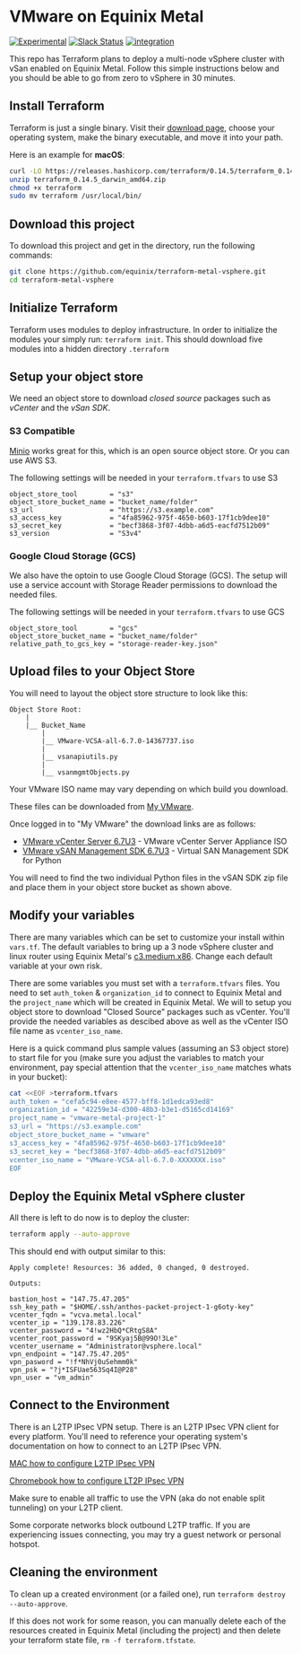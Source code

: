 # VMware on Equinix Metal

[![Experimental](https://img.shields.io/badge/Stability-Experimental-red.svg)](https://github.com/packethost/standards#about-uniform-standards)
[![Slack Status](https://slack.equinixmetal.com/badge.svg)](https://slack.equinixmetal.com/)
[![integration](https://github.com/equinix/terraform-metal-vsphere/actions/workflows/integration.yml/badge.svg)](https://github.com/equinix/terraform-metal-vsphere/actions/workflows/integration.yml)

This repo has Terraform plans to deploy a multi-node vSphere cluster with vSan enabled on Equinix Metal. Follow this simple instructions below and you should be able to go from zero to vSphere in 30 minutes.

## Install Terraform

Terraform is just a single binary.  Visit their [download page](https://www.terraform.io/downloads.html), choose your operating system, make the binary executable, and move it into your path.

Here is an example for **macOS**:

```bash
curl -LO https://releases.hashicorp.com/terraform/0.14.5/terraform_0.14.5_darwin_amd64.zip
unzip terraform_0.14.5_darwin_amd64.zip
chmod +x terraform 
sudo mv terraform /usr/local/bin/
```

## Download this project

To download this project and get in the directory, run the following commands:

```bash
git clone https://github.com/equinix/terraform-metal-vsphere.git
cd terraform-metal-vsphere
```

## Initialize Terraform

Terraform uses modules to deploy infrastructure. In order to initialize the modules your simply run: `terraform init`. This should download five modules into a hidden directory `.terraform`

## Setup your object store
We need an object store to download *closed source* packages such as *vCenter* and the *vSan SDK*.
### S3 Compatible
[Minio](http://minio.io) works great for this, which is an open source object store. Or you can use AWS S3.

The following settings will be needed in your `terraform.tfvars` to use S3
```console
object_store_tool        = "s3"
object_store_bucket_name = "bucket_name/folder"
s3_url                   = "https://s3.example.com"
s3_access_key            = "4fa85962-975f-4650-b603-17f1cb9dee10"
s3_secret_key            = "becf3868-3f07-4dbb-a6d5-eacfd7512b09"
s3_version               = "S3v4"
```

### Google Cloud Storage (GCS)
We also have the optoin to use Google Cloud Storage (GCS). The setup will use a service account with Storage Reader permissions to download the needed files.

The following settings will be needed in your `terraform.tfvars` to use GCS
```console
object_store_tool        = "gcs"
object_store_bucket_name = "bucket_name/folder"
relative_path_to_gcs_key = "storage-reader-key.json"
```

## Upload files to your Object Store
You will need to layout the object store structure to look like this:
```console
Object Store Root: 
    | 
    |__ Bucket_Name 
        | 
        |__ VMware-VCSA-all-6.7.0-14367737.iso
        | 
        |__ vsanapiutils.py
        | 
        |__ vsanmgmtObjects.py
```
Your VMware ISO name may vary depending on which build you download.

These files can be downloaded from [My VMware](http://my.vmware.com).

Once logged in to "My VMware" the download links are as follows:

* [VMware vCenter Server 6.7U3](https://my.vmware.com/group/vmware/details?downloadGroup=VC67U3B&productId=742&rPId=40665) - VMware vCenter Server Appliance ISO
* [VMware vSAN Management SDK 6.7U3](https://my.vmware.com/group/vmware/details?downloadGroup=VSAN-MGMT-SDK67U3&productId=734) - Virtual SAN Management SDK for Python

You will need to find the two individual Python files in the vSAN SDK zip file and place them in your object store bucket as shown above.

## Modify your variables

There are many variables which can be set to customize your install within `vars.tf`. The default variables to bring up a 3 node vSphere cluster and linux router using Equinix Metal's [c3.medium.x86](https://metal.equinix.com/product/servers/). Change each default variable at your own risk.

There are some variables you must set with a `terraform.tfvars` files. You need to set `auth_token` & `organization_id` to connect to Equinix Metal and the `project_name` which will be created in Equinix Metal. We will to setup you object store to download "Closed Source" packages such as vCenter. You'll provide the needed variables as descibed above as well as the vCenter ISO file name as `vcenter_iso_name`.

Here is a quick command plus sample values (assuming an S3 object store) to start file for you (make sure you adjust the variables to match your environment, pay special attention that the `vcenter_iso_name` matches whats in your bucket):

```bash
cat <<EOF >terraform.tfvars 
auth_token = "cefa5c94-e8ee-4577-bff8-1d1edca93ed8" 
organization_id = "42259e34-d300-48b3-b3e1-d5165cd14169" 
project_name = "vmware-metal-project-1"
s3_url = "https://s3.example.com" 
object_store_bucket_name = "vmware" 
s3_access_key = "4fa85962-975f-4650-b603-17f1cb9dee10" 
s3_secret_key = "becf3868-3f07-4dbb-a6d5-eacfd7512b09" 
vcenter_iso_name = "VMware-VCSA-all-6.7.0-XXXXXXX.iso" 
EOF 
```

## Deploy the Equinix Metal vSphere cluster

All there is left to do now is to deploy the cluster:

```bash
terraform apply --auto-approve 
```

This should end with output similar to this:

```console
Apply complete! Resources: 36 added, 0 changed, 0 destroyed.

Outputs:

bastion_host = "147.75.47.205"
ssh_key_path = "$HOME/.ssh/anthos-packet-project-1-g6oty-key"
vcenter_fqdn = "vcva.metal.local"
vcenter_ip = "139.178.83.226"
vcenter_password = "4!wz2HbQ*CRtgS8A"
vcenter_root_password = "9SKyaj5B@99O!3Le"
vcenter_username = "Administrator@vsphere.local"
vpn_endpoint = "147.75.47.205"
vpn_pasword = "!f*NhVj0uSehmm0k"
vpn_psk = "?j*ISFUae563Sq4I@P28"
vpn_user = "vm_admin"
```

## Connect to the Environment

There is an L2TP IPsec VPN setup. There is an L2TP IPsec VPN client for every platform. You'll need to reference your operating system's documentation on how to connect to an L2TP IPsec VPN.

[MAC how to configure L2TP IPsec VPN](https://support.apple.com/guide/mac-help/set-up-a-vpn-connection-on-mac-mchlp2963/mac)

[Chromebook how to configure LT2P IPsec VPN](https://support.google.com/chromebook/answer/1282338?hl=en)

Make sure to enable all traffic to use the VPN (aka do not enable split tunneling) on your L2TP client.

Some corporate networks block outbound L2TP traffic. If you are experiencing issues connecting, you may try a guest network or personal hotspot.

## Cleaning the environment

To clean up a created environment (or a failed one), run `terraform destroy --auto-approve`.

If this does not work for some reason, you can manually delete each of the resources created in Equinix Metal (including the project) and then delete your terraform state file, `rm -f terraform.tfstate`.
